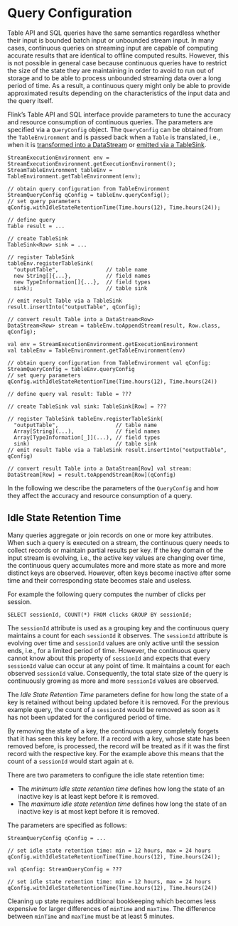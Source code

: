 

# Query Configuration

Table API and SQL queries have the same semantics regardless whether their input is bounded batch input or unbounded stream input. In many cases, continuous queries on streaming input are capable of computing accurate results that are identical to offline computed results. However, this is not possible in general case because continuous queries have to restrict the size of the state they are maintaining in order to avoid to run out of storage and to be able to process unbounded streaming data over a long period of time. As a result, a continuous query might only be able to provide approximated results depending on the characteristics of the input data and the query itself.

Flink’s Table API and SQL interface provide parameters to tune the accuracy and resource consumption of continuous queries. The parameters are specified via a `QueryConfig` object. The `QueryConfig` can be obtained from the `TableEnvironment` and is passed back when a `Table` is translated, i.e., when it is [transformed into a DataStream](../common.html#convert-a-table-into-a-datastream-or-dataset) or [emitted via a TableSink](../common.html#emit-a-table).



```
StreamExecutionEnvironment env = StreamExecutionEnvironment.getExecutionEnvironment();
StreamTableEnvironment tableEnv = TableEnvironment.getTableEnvironment(env);

// obtain query configuration from TableEnvironment
StreamQueryConfig qConfig = tableEnv.queryConfig();
// set query parameters
qConfig.withIdleStateRetentionTime(Time.hours(12), Time.hours(24));

// define query
Table result = ...

// create TableSink
TableSink<Row> sink = ...

// register TableSink
tableEnv.registerTableSink(
  "outputTable",               // table name
  new String[]{...},           // field names
  new TypeInformation[]{...},  // field types
  sink);                       // table sink

// emit result Table via a TableSink
result.insertInto("outputTable", qConfig);

// convert result Table into a DataStream<Row>
DataStream<Row> stream = tableEnv.toAppendStream(result, Row.class, qConfig);
```





```
val env = StreamExecutionEnvironment.getExecutionEnvironment
val tableEnv = TableEnvironment.getTableEnvironment(env)

// obtain query configuration from TableEnvironment val qConfig: StreamQueryConfig = tableEnv.queryConfig
// set query parameters qConfig.withIdleStateRetentionTime(Time.hours(12), Time.hours(24))

// define query val result: Table = ???

// create TableSink val sink: TableSink[Row] = ???

// register TableSink tableEnv.registerTableSink(
  "outputTable",                  // table name
  Array[String](...),             // field names
  Array[TypeInformation[_]](...), // field types
  sink)                           // table sink 
// emit result Table via a TableSink result.insertInto("outputTable", qConfig)

// convert result Table into a DataStream[Row] val stream: DataStream[Row] = result.toAppendStream[Row](qConfig)
```



In the following we describe the parameters of the `QueryConfig` and how they affect the accuracy and resource consumption of a query.

## Idle State Retention Time

Many queries aggregate or join records on one or more key attributes. When such a query is executed on a stream, the continuous query needs to collect records or maintain partial results per key. If the key domain of the input stream is evolving, i.e., the active key values are changing over time, the continuous query accumulates more and more state as more and more distinct keys are observed. However, often keys become inactive after some time and their corresponding state becomes stale and useless.

For example the following query computes the number of clicks per session.



```
SELECT sessionId, COUNT(*) FROM clicks GROUP BY sessionId;
```



The `sessionId` attribute is used as a grouping key and the continuous query maintains a count for each `sessionId` it observes. The `sessionId` attribute is evolving over time and `sessionId` values are only active until the session ends, i.e., for a limited period of time. However, the continuous query cannot know about this property of `sessionId` and expects that every `sessionId` value can occur at any point of time. It maintains a count for each observed `sessionId` value. Consequently, the total state size of the query is continuously growing as more and more `sessionId` values are observed.

The _Idle State Retention Time_ parameters define for how long the state of a key is retained without being updated before it is removed. For the previous example query, the count of a `sessionId` would be removed as soon as it has not been updated for the configured period of time.

By removing the state of a key, the continuous query completely forgets that it has seen this key before. If a record with a key, whose state has been removed before, is processed, the record will be treated as if it was the first record with the respective key. For the example above this means that the count of a `sessionId` would start again at `0`.

There are two parameters to configure the idle state retention time:

*   The _minimum idle state retention time_ defines how long the state of an inactive key is at least kept before it is removed.
*   The _maximum idle state retention time_ defines how long the state of an inactive key is at most kept before it is removed.

The parameters are specified as follows:



```
StreamQueryConfig qConfig = ...

// set idle state retention time: min = 12 hours, max = 24 hours
qConfig.withIdleStateRetentionTime(Time.hours(12), Time.hours(24));
```





```
val qConfig: StreamQueryConfig = ???

// set idle state retention time: min = 12 hours, max = 24 hours qConfig.withIdleStateRetentionTime(Time.hours(12), Time.hours(24))
```



Cleaning up state requires additional bookkeeping which becomes less expensive for larger differences of `minTime` and `maxTime`. The difference between `minTime` and `maxTime` must be at least 5 minutes.

